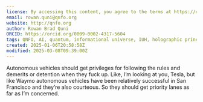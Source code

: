 ```yaml
---
license: By accessing this content, you agree to the terms at https://qnfo.org/LICENSE
email: rowan.quni@qnfo.org
website: http://qnfo.org
author: Rowan Brad Quni
ORCID: https://orcid.org/0009-0002-4317-5604
tags: QNFO, AI, quantum, informational universe, IUH, holographic principle
created: 2025-01-06T20:58:58Z
modified: 2025-03-08T09:39:00Z
---
```


Autonomous vehicles should get privileges for following the rules and demerits or detention when they fuck up. Like, I’m looking at you, Tesla, but like Waymo autonomous vehicles have been relatively successful in San Francisco and they’re also courteous. So they should get priority lanes as far as I’m concerned.
